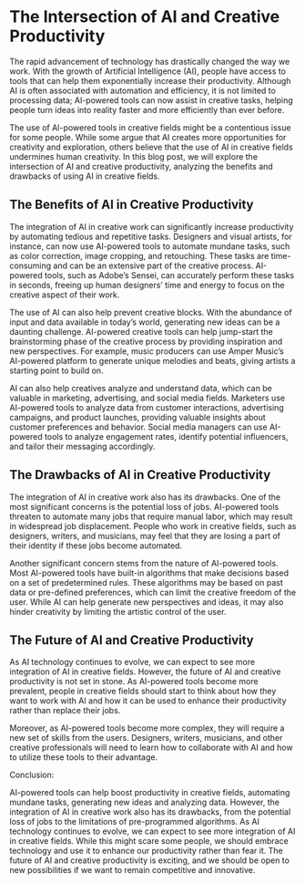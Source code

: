 # The Intersection of AI and Creative Productivity

The rapid advancement of technology has drastically changed the way we work. With the growth of Artificial Intelligence (AI), people have access to tools that can help them exponentially increase their productivity. Although AI is often associated with automation and efficiency, it is not limited to processing data; AI-powered tools can now assist in creative tasks, helping people turn ideas into reality faster and more efficiently than ever before.

The use of AI-powered tools in creative fields might be a contentious issue for some people. While some argue that AI creates more opportunities for creativity and exploration, others believe that the use of AI in creative fields undermines human creativity. In this blog post, we will explore the intersection of AI and creative productivity, analyzing the benefits and drawbacks of using AI in creative fields.

## The Benefits of AI in Creative Productivity

The integration of AI in creative work can significantly increase productivity by automating tedious and repetitive tasks. Designers and visual artists, for instance, can now use AI-powered tools to automate mundane tasks, such as color correction, image cropping, and retouching. These tasks are time-consuming and can be an extensive part of the creative process. AI-powered tools, such as Adobe’s Sensei, can accurately perform these tasks in seconds, freeing up human designers’ time and energy to focus on the creative aspect of their work.

The use of AI can also help prevent creative blocks. With the abundance of input and data available in today’s world, generating new ideas can be a daunting challenge. AI-powered creative tools can help jump-start the brainstorming phase of the creative process by providing inspiration and new perspectives. For example, music producers can use Amper Music’s AI-powered platform to generate unique melodies and beats, giving artists a starting point to build on.

AI can also help creatives analyze and understand data, which can be valuable in marketing, advertising, and social media fields. Marketers use AI-powered tools to analyze data from customer interactions, advertising campaigns, and product launches, providing valuable insights about customer preferences and behavior. Social media managers can use AI-powered tools to analyze engagement rates, identify potential influencers, and tailor their messaging accordingly.

## The Drawbacks of AI in Creative Productivity

The integration of AI in creative work also has its drawbacks. One of the most significant concerns is the potential loss of jobs. AI-powered tools threaten to automate many jobs that require manual labor, which may result in widespread job displacement. People who work in creative fields, such as designers, writers, and musicians, may feel that they are losing a part of their identity if these jobs become automated.

Another significant concern stems from the nature of AI-powered tools. Most AI-powered tools have built-in algorithms that make decisions based on a set of predetermined rules. These algorithms may be based on past data or pre-defined preferences, which can limit the creative freedom of the user. While AI can help generate new perspectives and ideas, it may also hinder creativity by limiting the artistic control of the user.

## The Future of AI and Creative Productivity

As AI technology continues to evolve, we can expect to see more integration of AI in creative fields. However, the future of AI and creative productivity is not set in stone. As AI-powered tools become more prevalent, people in creative fields should start to think about how they want to work with AI and how it can be used to enhance their productivity rather than replace their jobs.

Moreover, as AI-powered tools become more complex, they will require a new set of skills from the users. Designers, writers, musicians, and other creative professionals will need to learn how to collaborate with AI and how to utilize these tools to their advantage.

Conclusion:

AI-powered tools can help boost productivity in creative fields, automating mundane tasks, generating new ideas and analyzing data. However, the integration of AI in creative work also has its drawbacks, from the potential loss of jobs to the limitations of pre-programmed algorithms. As AI technology continues to evolve, we can expect to see more integration of AI in creative fields. While this might scare some people, we should embrace technology and use it to enhance our productivity rather than fear it. The future of AI and creative productivity is exciting, and we should be open to new possibilities if we want to remain competitive and innovative.